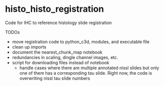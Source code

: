 # histo_histo_registration
Code for IHC to reference histology slide registration

TODOs
- move registration code to python_c3d, modules, and executable file
- clean up imports
- document the nearest_chunk_map notebook
- redundancies in scaling, dingle channel images, etc.
- script for downloading files instead of notebook
  - handle cases where there are multiple annotated nissl slides but only one of them has a corresponding tau slide. Right now, the code is overwriting nissl tau slide numbers
